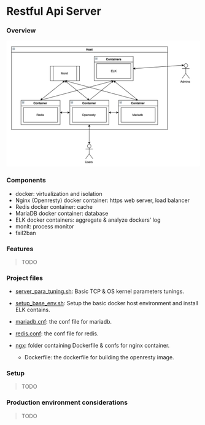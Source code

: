 # Restful Api Server

### Overview
![overview](./pics/overview.png)

### Components
- docker: virtualization and isolation
- Nginx (Openresty) docker container: https web server, load balancer
- Redis docker container: cache
- MariaDB docker container: database
- ELK docker containers: aggregate & analyze dockers' log
- monit: process monitor
- fail2ban

### Features
> TODO

### Project files

- [server_para_tuning.sh](./server_para_tuning.sh): Basic TCP & OS kernel parameters tunings.

- [setup_base_env.sh](./setup_base_env.sh): Setup the basic docker host environment and install ELK contains.

- [mariadb.cnf](./mariadb.cnf): the conf file for mariadb.

- [redis.conf](./redis.conf): the conf file for redis.

- [ngx](./ngx): folder containing Dockerfile & confs for nginx container.

    + Dockerfile: the dockerfile for building the openresty image.

### Setup
> TODO

### Production environment considerations
> TODO
